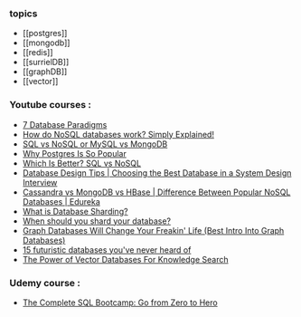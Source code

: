 
### topics
- [[postgres]]
- [[mongodb]]
- [[redis]]
- [[surrielDB]]
- [[graphDB]]
- [[vector]]
### Youtube courses :
- [7 Database Paradigms](https://www.youtube.com/watch?v=W2Z7fbCLSTw)
- [How do NoSQL databases work? Simply Explained!](https://www.youtube.com/watch?v=0buKQHokLK8)
- [SQL vs NoSQL or MySQL vs MongoDB](https://www.youtube.com/watch?v=ZS_kXvOeQ5Y)
- [Why Postgres Is So Popular](https://www.youtube.com/watch?v=0lXjf3nxiGg)
- [Which Is Better? SQL vs NoSQL](https://www.youtube.com/watch?v=t0GlGbtMTio)
- [Database Design Tips | Choosing the Best Database in a System Design Interview](https://www.youtube.com/watch?v=cODCpXtPHbQ)
- [Cassandra vs MongoDB vs HBase | Difference Between Popular NoSQL Databases | Edureka](https://www.youtube.com/watch?v=QlqylUeqeis)
- [What is Database Sharding?](https://www.youtube.com/watch?v=hdxdhCpgYo8)
- [When should you shard your database?](https://www.youtube.com/watch?v=iHNovZUZM3A)
- [Graph Databases Will Change Your Freakin' Life (Best Intro Into Graph Databases)](https://www.youtube.com/watch?v=GekQqFZm7mA)
- [15 futuristic databases you've never heard of](https://www.youtube.com/watch?v=jb2AvF8XzII)
- [The Power of Vector Databases For Knowledge Search](https://www.youtube.com/watch?v=awIm3rQOBxE)
### Udemy course :
- [The Complete SQL Bootcamp: Go from Zero to Hero](https://thoughtworks.udemy.com/course/the-complete-sql-bootcamp/)

